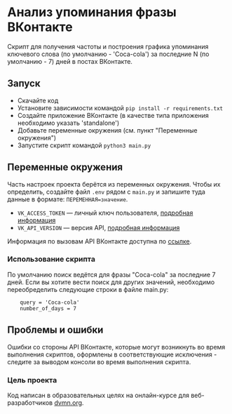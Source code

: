 # Анализ упоминания фразы ВКонтакте

Скрипт для получения частоты и построения графика упоминания ключевого слова (по умолчанию - 'Coca-cola') за последние N (по умолчанию - 7) дней в постах ВКонтакте.

## Запуск

- Скачайте код
- Установите зависимости командой `pip install -r requirements.txt`
- Создайте приложение ВКонтакте (в качестве типа приложения необходимо указать 'standalone')
- Добавьте переменные окружения (см. пункт "Переменные окружения")
- Запустите скрипт командой `python3 main.py`

## Переменные окружения

Часть настроек проекта берётся из переменных окружения. Чтобы их определить, создайте файл `.env` рядом с `main.py` и запишите туда данные в формате: `ПЕРЕМЕННАЯ=значение`.
 
- `VK_ACCESS_TOKEN` — личный ключ пользователя, [подробная информация](https://vk.com/dev/implicit_flow_user)
- `VK_API_VERSION` — версия API, [подробная информация](https://vk.com/dev/versions)

Информация по вызовам API ВКонтакте доступна по [ссылке](https://vk.com/dev/api_requests).

### Использование скрипта
По умолчанию поиск ведётся для фразы "Coca-cola" за последние 7 дней. Если вы хотите вести поиск для других значений, необходимо переобределить следующие строки в файле main.py:
```
    query = 'Coca-cola'
    number_of_days = 7
```

## Проблемы и ошибки

Ошибки со стороны API ВКонтакте, которые могут возникнуть во время выполнения скриптов, оформлены в соответствующие исключения - следите за выводом консоли во время выполнения скрипта.

### Цель проекта

Код написан в образовательных целях на онлайн-курсе для веб-разработчиков [dvmn.org](https://dvmn.org/).